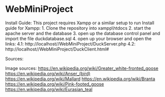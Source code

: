 # WebMiniProject
Install Guide:
This project requires Xampp or a similar setup to run 
  Install guide for Xampp:
    1. Clone the repository into xampp\htdocs
    2. start the apache server and the database
    3. open up the database control panel and import the file duckdatabase.sql
    4. open up your browser and open the links:
      4.1: http://localhost//WebMiniProject/DuckServer.php
      4.2: http://localhost//WebMiniProject/DuckClient.html#

Sources:

Image sources:
https://en.wikipedia.org/wiki/Greater_white-fronted_goose
https://en.wikipedia.org/wiki/Anser_(bird)
https://en.wikipedia.org/wiki/Mallard
https://en.wikipedia.org/wiki/Branta
https://en.wikipedia.org/wiki/Pink-footed_goose
https://en.wikipedia.org/wiki/Eurasian_teal
